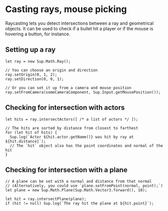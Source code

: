 # Casting rays, mouse picking

Raycasting lets you detect intersections between a ray and geometrical objects.
It can be used to check if a bullet hit a player or if the mouse is hovering a button, for instance.

## Setting up a ray

```
let ray = new Sup.Math.Ray();

// You can choose an origin and direction
ray.setOrigin(0, 1, 2);
ray.setDirection(0, 0, 1);

// Or you can set it up from a camera and mouse position
ray.setFromCamera(someCameraComponent, Sup.Input.getMousePosition());
```

## Checking for intersection with actors

```
let hits = ray.intersectActors([ /* a list of actors */ ]);

// The hits are sorted by distance from closest to farthest
for (let hit of hits) {
  Sup.log(`Actor ${hit.actor.getName()} was hit by ray at ${hit.distance}`);
  // The `hit` object also has the point coordinates and normal of the hit
}
```

## Checking for intersection with a plane

```
// A plane can be set with a normal and distance from that normal
// (Alternatively, you could use `plane.setFromPoint(normal, point);`)
let plane = new Sup.Math.Plane(Sup.Math.Vector3.forward(), 10);

let hit = ray.intersectPlane(plane);
if (hit != null) Sup.log(`The ray hit the plane at ${hit.point}`);
```
